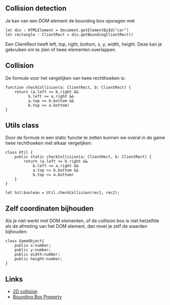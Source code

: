## Collision detection

Je kan van een DOM element de bounding box opvragen met

```
let div : HTMLElement = document.getElementById("car")
let rectangle : ClientRect = div.getBoundingClientRect()
```

Een ClientRect heeft left, top, right, bottom, x, y, width, height. Deze kan je gebruiken om te zien of twee elementen overlappen.

## Collision

De formule voor het vergelijken van twee rechthoeken is:
```
function checkCollision(a: ClientRect, b: ClientRect) {
    return (a.left <= b.right &&
          b.left <= a.right &&
          a.top <= b.bottom &&
          b.top <= a.bottom)
}
```

## Utils class

Door de formule in een static functie te zetten kunnen we overal in de game twee rechthoeken met elkaar vergelijken:
```
class Util {
    public static checkCollision(a: ClientRect, b: ClientRect) {
        return (a.left <= b.right &&
            b.left <= a.right &&
            a.top <= b.bottom &&
            b.top <= a.bottom)
    }
}

let hit:boolean = Util.checkCollision(rec1, rec2);
```

## Zelf coordinaten bijhouden

Als je niet werkt met DOM elementen, of de collision box is niet hetzelfde als de afmeting van het DOM element, dan moet je zelf de waarden bijhouden:

```
class GameObject{
    publix x:number;
    public y:number;
    public width:number;
    public height:number;
}
```
## Links

- [2D collision](https://developer.mozilla.org/en-US/docs/Games/Techniques/2D_collision_detection)
- [Bounding Box Property](https://developer.mozilla.org/en/docs/Web/API/Element/getBoundingClientRect)